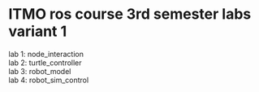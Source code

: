 # ITMO ros course 3rd semester labs variant 1
lab 1: node_interaction  
lab 2: turtle_controller  
lab 3: robot_model  
lab 4: robot_sim_control  
